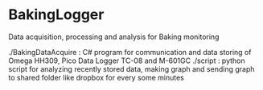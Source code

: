 # BakingLogger
Data acquisition, processing and analysis for Baking monitoring

./BakingDataAcquire : C# program for communication and data storing of Omega HH309, Pico Data Logger TC-08 and M-601GC
./script : python script for analyzing recently stored data, making graph and sending graph to shared folder like dropbox for every some minutes

